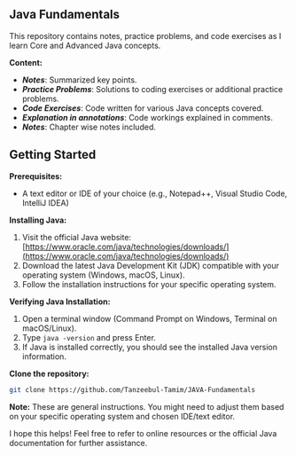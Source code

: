 ## Java Fundamentals

This repository contains notes, practice problems, and code exercises as I learn Core and Advanced Java concepts.

**Content:**

* ***Notes***: Summarized key points.
* ***Practice Problems***: Solutions to coding exercises or additional practice problems.
* ***Code Exercises***: Code written for various Java concepts covered.
* ***Explanation in annotations***: Code workings explained in comments.
* ***Notes***: Chapter wise notes included.

## Getting Started

**Prerequisites:**

* A text editor or IDE of your choice (e.g., Notepad++, Visual Studio Code, IntelliJ IDEA)

**Installing Java:**

1. Visit the official Java website: [https://www.oracle.com/java/technologies/downloads/](https://www.oracle.com/java/technologies/downloads/)
2. Download the latest Java Development Kit (JDK) compatible with your operating system (Windows, macOS, Linux).
3. Follow the installation instructions for your specific operating system.

**Verifying Java Installation:**

1. Open a terminal window (Command Prompt on Windows, Terminal on macOS/Linux).
2. Type `java -version` and press Enter.
3. If Java is installed correctly, you should see the installed Java version information.

**Clone the repository:**

   ```sh
   git clone https://github.com/Tanzeebul-Tamim/JAVA-Fundamentals

   ```

**Note:** These are general instructions. You might need to adjust them based on your specific operating system and chosen IDE/text editor.

I hope this helps! Feel free to refer to online resources or the official Java documentation for further assistance.

